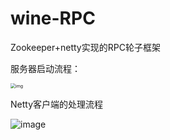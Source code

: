 # wine-RPC
Zookeeper+netty实现的RPC轮子框架

服务器启动流程：

<img src="https://user-images.githubusercontent.com/57536804/181868343-9a5690c1-e34c-45b9-918a-f0fe3208a94d.png" alt="img" style="zoom:50%;" />

Netty客户端的处理流程 

![image](https://user-images.githubusercontent.com/57536804/181871386-880a3bbf-f323-486b-8131-66b22ae1a8d0.png)


